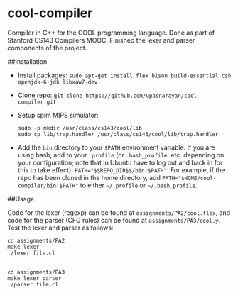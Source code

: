 cool-compiler
=============

Compiler in C++ for the COOL programming language. Done as part of Stanford CS143 Compilers MOOC. Finished the lexer and parser components of the project.



##Installation

- Install packages:
`sudo apt-get install flex bison build-essential csh openjdk-6-jdk libxaw7-dev`

- Clone repo: `git clone https://github.com/upasnarayan/cool-compiler.git`

- Setup spim MIPS simulator:
    ```
    sudo -p mkdir /usr/class/cs143/cool/lib
    sudo cp lib/trap.handler /usr/class/cs143/cool/lib/trap.handler
    ```

- Add the `bin` directory to your `$PATH` environment variable. If you are using
bash, add to your `.profile` (or `.bash_profile`, etc. depending on your
configuration; note that in Ubuntu have to log out and back in for this to 
take effect): 
`PATH="$$REPO_DIR$$/bin:$PATH"`. For example, if the repo has been cloned in the home directory, add `PATH="$HOME/cool-compiler/bin:$PATH"` to either `~/.profile` or `~/.bash_profile`.

##Usage

Code for the lexer (regexp) can be found at `assignments/PA2/cool.flex`, and code for the parser (CFG rules) can be found at `assignments/PA3/cool.y`. Test the lexer and parser as follows:


    cd assignments/PA2
    make lexer
    ./lexer file.cl

##

    cd assignments/PA3
    make lexer parser
    ./parser file.cl
